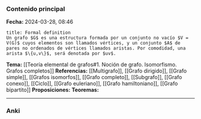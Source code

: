 ### Contenido principal

**Fecha:** 2024-03-28, 08:46

```ad-formal
title: Formal definition
Un grafo $G$ es una estructura formada por un conjunto no vacío $V = V(G)$ cuyos elementos son llamados vértices, y un conjunto $A$ de pares no ordenados de vértices llamados aristas. Por comodidad, una arista $\{u,v\}$, será denotada por $uv$.
```

**Tema:** [[Teoría elemental de grafos#1. Noción de grafo. Isomorfismo. Grafos completos]]
**Referencias:** [[Multigrafo]], [[Grafo dirigido]], [[Grafo simple]], [[Grafos isomorfos]], [[Grafo completo]], [[Subgrafo]], [[Grafo conexo]], [[Ciclo]], [[Grafo euleriano]], [[Grafo hamiltoniano]], [[Grafo bipartito]]
**Proposiciones:**
**Teoremas:**

---
### Anki
